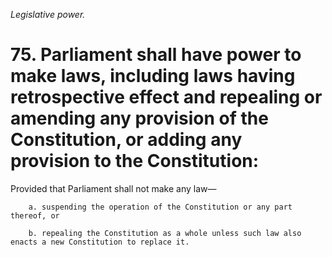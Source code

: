 *Legislative power.*

# 75. Parliament shall have power to make laws, including laws having retrospective effect and repealing or amending any provision of the Constitution, or adding any provision to the Constitution:

Provided that Parliament shall not make any law—

        a. suspending the operation of the Constitution or any part thereof, or

        b. repealing the Constitution as a whole unless such law also enacts a new Constitution to replace it.